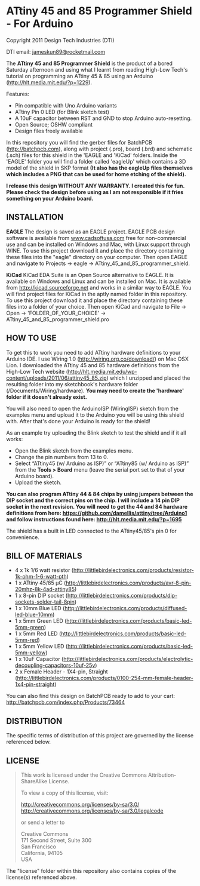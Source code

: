 ATtiny 45 and 85 Programmer Shield - For Arduino
================================================
Copyright 2011 Design Tech Industries (DTI)

DTI email: <jameskun89@rocketmail.com>

The **ATtiny 45 and 85 Programmer Shield** is the product of a bored Saturday afternoon and using what I learnt from 
reading High-Low Tech's tutorial on programming an ATtiny 45 & 85 using an Arduino (http://hlt.media.mit.edu/?p=1229).

Features:

 * Pin compatible with Uno Arduino variants
 * ATtiny Pin 0 LED (for Blink sketch test) 
 * A 10uF capacitor between RST and GND to stop Arduino auto-resetting. 
 * Open Source; OSHW compliant
 * Design files freely available

In this repository you will find the gerber files for BatchPCB (http://batchpcb.com), along with project (.pro), board (.brd) 
and schematic (.sch) files for this shield in the 'EAGLE and 'KiCad' folders. Inside the 'EAGLE' folder you will find a folder
called 'eagleUp' which contains a 3D model of the shield in SKP format **(It also has the eagleUp files themselves which includes 
a PNG that can be used for home etching of the shield).**

**I release this design WITHOUT ANY WARRANTY. I created this for fun. Please check the design before using as I am not 
responsible if it fries something on your Arduino board.**

INSTALLATION
------------
**EAGLE**
The design is saved as an EAGLE project. EAGLE PCB design software is available from www.cadsoftusa.com 
free for non-commercial use and can be installed on Windows and Mac, with Linux support through WINE. 
To use this project download it and place the directory containing these files into the "eagle" directory 
on your computer. Then open EAGLE and navigate to Projects -> eagle -> ATtiny_45_and_85_programmer_shield.

**KiCad**
KiCad EDA Suite is an Open Source alternative to EAGLE. It is available on Windows and Linux and can be installed 
on Mac. It is available from http://kicad.sourceforge.net and works in a similar way to EAGLE. You will find project 
files for KiCad in the aptly named folder in this repository. To use this project download it and place the directory 
containing these files into a folder of your choice. Then open KiCad and navigate to File -> Open -> 
'FOLDER_OF_YOUR_CHOICE' -> ATtiny_45_and_85_programmer_shield.pro

HOW TO USE
----------
To get this to work you need to add ATtiny hardware definitions to your Arduino IDE. I use Wiring 1.0 (http://wiring.org.co/download/)
on Mac OSX Lion. I downloaded the ATtiny 45 and 85 hardware definitions from the High-Low Tech website 
(http://hlt.media.mit.edu/wp-content/uploads/2011/06/attiny45_85.zip) which I unzipped and placed the resulting folder into my sketchbook's
hardware folder (/Documents/Wiring/hardware). **You may need to create the 'hardware' folder if it doesn't already exist.**

You will also need to open the ArduinoISP (WiringISP) sketch from the examples menu and upload it to the Arduino you will be using this 
shield with. After that's done your Arduino is ready for the shield!

As an example try uploading the Blink sketch to test the shield and if it all works:

 * Open the Blink sketch from the examples menu.
 * Change the pin numbers from 13 to 0.
 * Select “ATtiny45 (w/ Arduino as ISP)” or “ATtiny85 (w/ Arduino as ISP)” from the **Tools > Board** menu (leave the serial port set to that of your Arduino board).
 *  Upload the sketch.

**You can also program ATtiny 44 & 84 chips by using jumpers between the DIP socket and the correct pins on the chip. I will include a 14 pin DIP socket 
in the next revision. You will need to get the 44 and 84 hardware definitions from here: https://github.com/damellis/attiny/tree/Arduino1 and follow 
instructions found here: http://hlt.media.mit.edu/?p=1695**

The shield has a built in LED connected to the ATtiny45/85's pin 0 for convenience.

BILL OF MATERIALS
-----------------

 * 4 x 1k 1/6 watt resistor (http://littlebirdelectronics.com/products/resistor-1k-ohm-1-6-watt-pth)
 * 1 x ATtiny 45/85 µC (http://littlebirdelectronics.com/products/avr-8-pin-20mhz-8k-4ad-attiny85)
 * 1 x 8-pin DIP socket (http://littlebirdelectronics.com/products/dip-sockets-solder-tail-8pin)
 * 1 x 10mm Blue LED (http://littlebirdelectronics.com/products/diffused-led-blue-10mm)
 * 1 x 5mm Green LED (http://littlebirdelectronics.com/products/basic-led-5mm-green)
 * 1 x 5mm Red LED (http://littlebirdelectronics.com/products/basic-led-5mm-red)
 * 1 x 5mm Yellow LED (http://littlebirdelectronics.com/products/basic-led-5mm-yellow)
 * 1 x 10uF Capacitor (http://littlebirdelectronics.com/products/electrolytic-decoupling-capacitors-10uf-25v)
 * 2 x Female Header - 1X4-pin, Straight (http://littlebirdelectronics.com/products/0100-254-mm-female-header-1x4-pin-straight)

You can also find this design on BatchPCB ready to add to your cart: http://batchpcb.com/index.php/Products/73464

DISTRIBUTION
------------
The specific terms of distribution of this project are governed by the license referenced below.

LICENSE
-------
> This work is licensed under the Creative Commons Attribution-ShareAlike License.  
> 
> To view a copy of this license, visit:
> 
>   http://creativecommons.org/licenses/by-sa/3.0/  
>   http://creativecommons.org/licenses/by-sa/3.0/legalcode
> 
> or send a letter to
> 
>   Creative Commons  
>   171 Second Street, Suite 300  
>   San Francisco  
>   California, 94105  
>   USA

The "license" folder within this repository also contains copies of the
license(s) referenced above.